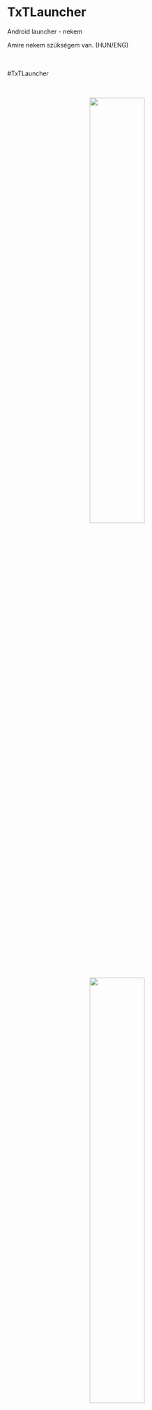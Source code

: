 # TxTLauncher
Android launcher - nekem

Amire nekem szükségem van.
(HUN/ENG)

<br /><br />
#TxTLauncher
<br /><br />

<p align=center>
  <kbd><br /><img width=50% src="./img/screen-hu-1.png"><br /><br /></kbd>
  <br /><br />
  <kbd><br /><img width=50% src="./img/screen-hu-2.png"><br /><br /></kbd>
  <br /><br />
</p>

<br /><br />
#TxTLauncher_alt
<br /><br />

<p align=center>
  <kbd><br /><img width=50% src="./img/screen-alt-hu-1.png"><br /><br /></kbd>
  <br /><br />
  <kbd><br /><img width=50% src="./img/screen-alt-hu-2.png"><br /><br /></kbd>
  <br /><br />
</p>


<br /><br />
#TxTLauncher
<br /><br />

<p align=center>
  <kbd><img src="./img/screen1.png"></kbd>
  <br /><br />
  <kbd><img src="./img/screen2.png"></kbd>
  <br /><br />
  <kbd><img src="./img/screen3.png"></kbd>
  <br /><br />
  <kbd><img src="./img/screen4.png"></kbd>
  <br /><br />
</p>

